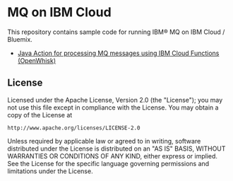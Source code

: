 # MQ on IBM Cloud

This repository contains sample code for running IBM® MQ on IBM Cloud / Bluemix.

* [Java Action for processing MQ messages using IBM Cloud Functions (OpenWhisk)](https://github.com/ibm-messaging/mq-ibmcloud/tree/master/cloudfunctions/javaAction)

## License

Licensed under the Apache License, Version 2.0 (the "License");
you may not use this file except in compliance with the License.
You may obtain a copy of the License at

    http://www.apache.org/licenses/LICENSE-2.0

Unless required by applicable law or agreed to in writing, software
distributed under the License is distributed on an "AS IS" BASIS,
WITHOUT WARRANTIES OR CONDITIONS OF ANY KIND, either express or implied.
See the License for the specific language governing permissions and
limitations under the License.
